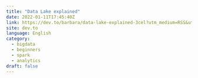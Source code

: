 ```yaml
---
title: "Data Lake explained"
date: 2022-01-11T17:45:40Z
link: https://dev.to/barbara/data-lake-explained-3cel?utm_medium=RSS&utm_source=news.12bit.vn
site: dev.to
language: English
category:
  - bigdata
  - beginners
  - spark
  - analytics
draft: false
---
```

